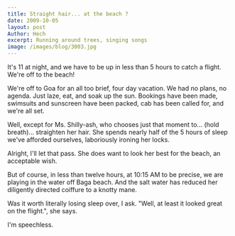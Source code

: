 ```yaml
---
title: Straight hair... at the beach ?
date: 2009-10-05
layout: post
Author: Hech
excerpt: Running around trees, singing songs
image: /images/blog/3003.jpg
---
```


It's 11 at night, and we have to be up in less than 5 hours to catch a flight. We're off to the beach!

We're off to Goa for an all too brief, four day vacation. We had no plans, no agenda. Just laze, eat, and soak up the sun. Bookings have been made, swimsuits and sunscreen have been packed, cab has been called for, and we're all set.

Well, except for Ms. Shilly-ash, who chooses just that moment to... (hold breath)... straighten her hair. She spends nearly half of the 5 hours of sleep we've afforded ourselves, laboriously ironing her locks.

Alright, I'll let that pass. She does want to look her best for the beach, an acceptable wish.

But of course, in less than twelve hours, at 10:15 AM to be precise, we are playing in the water off Baga beach. And the salt water has reduced her diligently directed coiffure to a knotty mane.

Was it worth literally losing sleep over, I ask. "Well, at least it looked great on the flight.", she says.

I'm speechless.
